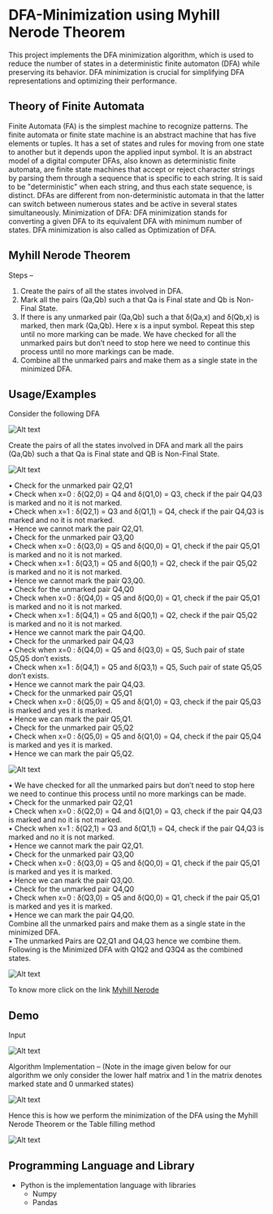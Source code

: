 # DFA-Minimization using Myhill Nerode Theorem

This project implements the DFA minimization algorithm, which is used to reduce the number of states in a deterministic finite automaton (DFA) while preserving its behavior. DFA minimization is crucial for simplifying DFA representations and optimizing their performance.

## Theory of Finite Automata

Finite Automata (FA) is the simplest machine to recognize patterns. The finite automata or finite state machine is an abstract machine that has five elements or tuples. It has a set of states and rules for moving from one state to another but it depends upon the applied input symbol. It is an abstract model of a digital computer DFAs, also known as deterministic finite automata, are finite state machines that accept or reject character strings by parsing them through a sequence that is specific to each string. It is said to be "deterministic" when each string, and thus each state sequence, is distinct.
DFAs are different from non-deterministic automata in that the latter can switch between numerous states and be active in several states simultaneously. Minimization of DFA: DFA minimization stands for converting a given DFA to its equivalent DFA with minimum number of states. DFA minimization is also called as Optimization of DFA. 

## Myhill Nerode Theorem 
Steps –
1. Create the pairs of all the states involved in DFA.
2. Mark all the pairs (Qa,Qb) such a that Qa is Final state and Qb is Non-Final State.
3. If there is any unmarked pair (Qa,Qb) such a that δ(Qa,x) and δ(Qb,x) is marked, then mark 
(Qa,Qb). 
Here x is a input symbol. Repeat this step until no more marking can be made.
We have checked for all the unmarked pairs but don’t need to stop here we need to continue this 
process until no more markings can be made.
4. Combine all the unmarked pairs and make them as a single state in the minimized DFA.


## Usage/Examples
Consider the following DFA 

![Alt text](Img/1.png)

Create the pairs of all the states involved in DFA and mark all the pairs (Qa,Qb) such a that Qa  is 
Final state and QB is Non-Final State. 

![Alt text](Img/2.png)

• Check for the unmarked pair Q2,Q1 <br>
• Check when x=0 : δ(Q2,0) = Q4 and δ(Q1,0) = Q3, check if the pair Q4,Q3 is marked and no it is not 
marked. <br>
• Check when x=1 : δ(Q2,1) = Q3 and δ(Q1,1) = Q4, check if the pair Q4,Q3 is marked and no it is not 
marked. <br>
• Hence we cannot mark the pair Q2,Q1. <br>
• Check for the unmarked pair Q3,Q0 <br>
• Check when x=0 : δ(Q3,0) = Q5 and δ(Q0,0) = Q1, check if the pair Q5,Q1 is marked and no it is not 
marked. <br>
• Check when x=1 : δ(Q3,1) = Q5 and δ(Q0,1) = Q2, check if the pair Q5,Q2 is marked and no it is not 
marked. <br>
• Hence we cannot mark the pair Q3,Q0. <br>
• Check for the unmarked pair Q4,Q0 <br>
• Check when x=0 : δ(Q4,0) = Q5 and δ(Q0,0) = Q1, check if the pair Q5,Q1 is marked and no it is not 
marked. <br>
• Check when x=1 : δ(Q4,1) = Q5 and δ(Q0,1) = Q2, check if the pair Q5,Q2 is marked and no it is not 
marked. <br>
• Hence we cannot mark the pair Q4,Q0. <br>
• Check for the unmarked pair Q4,Q3 <br>
• Check when x=0 : δ(Q4,0) = Q5 and δ(Q3,0) = Q5, Such pair of state Q5,Q5 don’t exists. <br>
• Check when x=1 : δ(Q4,1) = Q5 and δ(Q3,1) = Q5, Such pair of state Q5,Q5 don’t exists. <br>
• Hence we cannot mark the pair Q4,Q3. <br>
• Check for the unmarked pair Q5,Q1 <br>
• Check when x=0 : δ(Q5,0) = Q5 and δ(Q1,0) = Q3, check if the pair Q5,Q3 is marked and yes it is 
marked. <br>
• Hence we can mark the pair Q5,Q1. <br>
• Check for the unmarked pair Q5,Q2 <br>
• Check when x=0 : δ(Q5,0) = Q5 and δ(Q1,0) = Q4, check if the pair Q5,Q4 is marked and 
yes it is marked. <br>
• Hence we can mark the pair Q5,Q2. <br>

![Alt text](Img/3.png)

• We have checked for all the unmarked pairs but don’t need to stop here we need to continue this process until 
no more markings can be made. <br>
• Check for the unmarked pair Q2,Q1 <br> 
• Check when x=0 : δ(Q2,0) = Q4 and δ(Q1,0) = Q3, check if the pair Q4,Q3 is marked and no it is not 
marked. <br>
• Check when x=1 : δ(Q2,1) = Q3 and δ(Q1,1) = Q4, check if the pair Q4,Q3 is marked and no it is not 
marked. <br>
• Hence we cannot mark the pair Q2,Q1. <br>
• Check for the unmarked pair Q3,Q0 <br>
• Check when x=0 : δ(Q3,0) = Q5 and δ(Q0,0) = Q1, check if the pair Q5,Q1 is marked and yes it is 
marked. <br>
• Hence we can mark the pair Q3,Q0. <br>
• Check for the unmarked pair Q4,Q0 <br>
• Check when x=0 : δ(Q3,0) = Q5 and δ(Q0,0) = Q1, check if the pair Q5,Q1 is marked and 
yes it is marked. <br>
• Hence we can mark the pair Q4,Q0. <br>
Combine all the unmarked pairs and make them as a single state in the minimized DFA. <br>
• The unmarked Pairs are Q2,Q1 and Q4,Q3 hence we combine them. 
<br>
Following is the Minimized DFA with Q1Q2 and Q3Q4 as the combined states.

![Alt text](Img/4.png)

To know more click on the link [Myhill Nerode](https://www.youtube.com/watch?v=UiXkJUTkp44&t=15s)

## Demo

Input 

![Alt text](Img/5.png)

Algorithm Implementation – (Note in the image given below for our algorithm we only consider 
the lower half matrix and 1 in the matrix denotes marked state and 0 unmarked states) <br>

![Alt text](Img/6.png)

Hence this is how we perform the minimization of the DFA using the Myhill Nerode Theorem 
or the Table filling method

![Alt text](Img/7.png)


## Programming Language and Library
- Python is the implementation language with libraries
  - Numpy
  - Pandas
